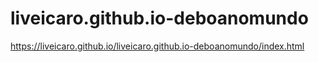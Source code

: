 # liveicaro.github.io-deboanomundo

https://liveicaro.github.io/liveicaro.github.io-deboanomundo/index.html
